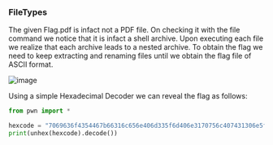 ### FileTypes

The given Flag.pdf is infact not a PDF file. On checking it with the file command we notice that it is infact a shell archive. Upon executing each file we realize that each archive leads to a nested archive. To obtain the flag we need to keep extracting and renaming files until we obtain the flag file of ASCII format. 



![image](https://github.com/KarsCode/Cryptonite_PicoCTFTask/assets/117924364/dba8f0d8-663f-4ee6-9fae-fc457d79b918)





Using a simple Hexadecimal Decoder we can reveal the flag as follows: 

```python
from pwn import *

hexcode = "7069636f4354467b66316c656e406d335f6d406e3170756c407431306e5f6630725f3062326375723137795f33633739633562617d0a"
print(unhex(hexcode).decode())

